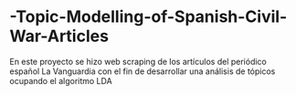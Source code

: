 # -Topic-Modelling-of-Spanish-Civil-War-Articles
En este proyecto se hizo web scraping de los artículos del periódico español La Vanguardia con el fin de desarrollar una análisis de tópicos ocupando el algoritmo LDA
